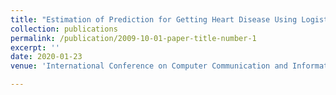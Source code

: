 ```yaml
---
title: "Estimation of Prediction for Getting Heart Disease Using Logistic Regression Model of Machine Learning"
collection: publications
permalink: /publication/2009-10-01-paper-title-number-1
excerpt: ''
date: 2020-01-23
venue: 'International Conference on Computer Communication and Informatics (ICCCI-2020)-IEEE'

---
```

